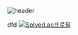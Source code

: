 ![header](https://capsule-render.vercel.app/api?type=wave&color=auto&height=300&section=header&text=state&fontSize=90)

dfd
[![Solved.ac프로필](http://mazassumnida.wtf/api/v2/generate_badge?boj=dlgpqls9896)](https://solved.ac/dlgpqls9896)
